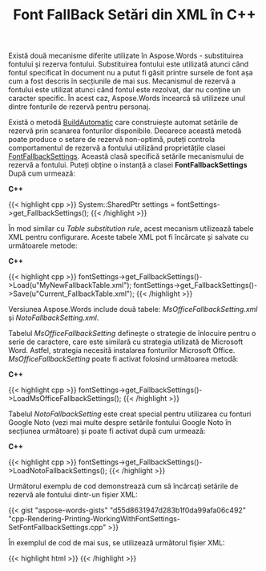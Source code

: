 ﻿---
title: Font FallBack Setări din XML în C++
second_title: Aspose.Words pentru C++
articleTitle: Font FallBack Setări din XML
linktitle: Font FallBack Setări din XML
description: "Mecanismul de rezervă a fontului este utilizat atunci când fontul este rezolvat, dar nu conține un caracter specific. În acest caz, Aspose.Words încearcă să utilizeze unul dintre fonturile de rezervă pentru personaj."
type: docs
weight: 14
url: /ro/cpp/font-fallback-settings-from-xml/
---

Există două mecanisme diferite utilizate în Aspose.Words - substituirea fontului și rezerva fontului. Substituirea fontului este utilizată atunci când fontul specificat în document nu a putut fi găsit printre sursele de font așa cum a fost descris în secțiunile de mai sus. Mecanismul de rezervă a fontului este utilizat atunci când fontul este rezolvat, dar nu conține un caracter specific. În acest caz, Aspose.Words încearcă să utilizeze unul dintre fonturile de rezervă pentru personaj.

Există o metodă [BuildAutomatic](https://reference.aspose.com/words/cpp/aspose.words.fonts/fontfallbacksettings/buildautomatic/) care construiește automat setările de rezervă prin scanarea fonturilor disponibile. Deoarece această metodă poate produce o setare de rezervă non-optimă, puteți controla comportamentul de rezervă a fontului utilizând proprietățile clasei [FontFallbackSettings](https://reference.aspose.com/words/cpp/class/aspose.words.fonts.font_fallback_settings). Această clasă specifică setările mecanismului de rezervă a fontului. Puteți obține o instanță a clasei **FontFallbackSettings** După cum urmează:

**C++**

{{< highlight cpp >}}
System::SharedPtr<FontFallbackSettings> settings = fontSettings->get_FallbackSettings();
{{< /highlight >}}

În mod similar cu *Table substitution rule*, acest mecanism utilizează tabele XML pentru configurare. Aceste tabele XML pot fi încărcate și salvate cu următoarele metode:

**C++**

{{< highlight cpp >}}
fontSettings->get_FallbackSettings()->Load(u"MyNewFallbackTable.xml");
fontSettings->get_FallbackSettings()->Save(u"Current_FallbackTable.xml");
{{< /highlight >}}

Versiunea Aspose.Words include două tabele: *MsOfficeFallbackSetting.xml* și *NotoFallbackSetting.xml*.

Tabelul *MsOfficeFallbackSetting* definește o strategie de înlocuire pentru o serie de caractere, care este similară cu strategia utilizată de Microsoft Word. Astfel, strategia necesită instalarea fonturilor Microsoft Office. *MsOfficeFallbackSetting* poate fi activat folosind următoarea metodă:

**C++**

{{< highlight cpp >}}
fontSettings->get_FallbackSettings()->LoadMsOfficeFallbackSettings();
{{< /highlight >}}

Tabelul *NotoFallbackSetting* este creat special pentru utilizarea cu fonturi Google Noto (vezi mai multe despre setările fontului Google Noto în secțiunea următoare) și poate fi activat după cum urmează:

**C++**

{{< highlight cpp >}}
fontSettings->get_FallbackSettings()->LoadNotoFallbackSettings();
{{< /highlight >}}

Următorul exemplu de cod demonstrează cum să încărcați setările de rezervă ale fontului dintr-un fișier XML:

{{< gist "aspose-words-gists" "d55d8631947d283b1f0da99afa06c492" "cpp-Rendering-Printing-WorkingWithFontSettings-SetFontFallbackSettings.cpp" >}}

În exemplul de cod de mai sus, se utilizează următorul fișier XML:

{{< highlight html >}}
<FontFallbackSettings xmlns="Aspose.Words">
    <FallbackTable>
        <!-- Fallback table consists of the rules. Each rule defines the fallback fonts which Aspose.Words should use for specified Unicode ranges and base fonts. Rules are checked one by one and the first applicable fallback font is used. If none of the rules are applicable then ".notdef" glyph (missing glyph) from the base font will be used. -->
        <!-- This rule defines that "Vijaya" fallback font should be used for "U+0B80..U+0BFF Tamil" Unicode block. -->
        <Rule Ranges="0B80-0BFF" FallbackFonts="Vijaya"/>
        <!-- This rule defines that "Segoe UI Emoji" and "Segoe UI Symbol" fallback fonts should be used for "U+1F300..U+1F5FF Miscellaneous Symbols and Pictographs", "U+1F600..U+1F64F Emoticons" Unicode blocks. If "Segoe UI Emoji" font does not contains the glyph for the requested Unicode code point then "Segoe UI Symbol" will be checked. -->
        <Rule Ranges="1F300-1F64F" FallbackFonts="Segoe UI Emoji, Segoe UI Symbol"/>
        <!-- This rule defines that "Arial" fallback font should be used for "U+2000..U+206F General Punctuation", "U+2070..U+209F Superscripts and Subscripts" Unicode blocks and specific "U+20B9 INDIAN RUPEE SIGN" code point. -->
        <Rule Ranges="2000-206F, 2070-209F, 20B9" FallbackFonts="Arial" />
        <!-- These rules defines that for "U+3040..U+309F Hiragana" Unicode block "MS Gothic" fallback font should be used if base font is "Times New Roman" and "MS Mincho" fallback font for all other base fonts. -->
        <Rule Ranges="3040-309F" FallbackFonts="MS Gothic" BaseFonts="Times New Roman"/>
        <Rule Ranges="3040-309F" FallbackFonts="MS Mincho"/>
        <!-- This rule defines that "Arial Unicode MS" fallback font should be used if applicable fallback font was not found by previous rules. -->
        <Rule FallbackFonts="Arial Unicode MS"/>
    </FallbackTable>
</FontFallbackSettings>
{{< /highlight >}}


